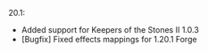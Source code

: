20.1:
- Added support for Keepers of the Stones II 1.0.3
- [Bugfix] Fixed effects mappings for 1.20.1 Forge